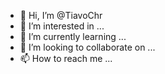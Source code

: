 - 👋 Hi, I’m @TiavoChr
- 👀 I’m interested in ...
- 🌱 I’m currently learning ...
- 💞️ I’m looking to collaborate on ...
- 📫 How to reach me ...

<!---
TiavoChr/TiavoChr is a ✨ special ✨ repository because its `README.md` (this file) appears on your GitHub profile.
You can click the Preview link to take a look at your changes.
--->

